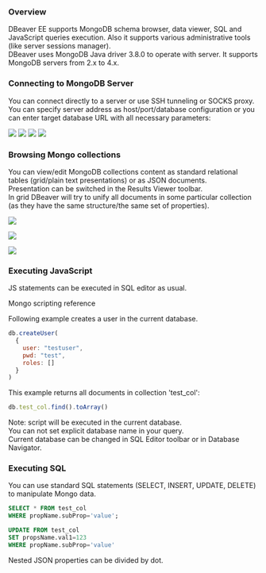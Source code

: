 ### Overview
DBeaver EE supports MongoDB schema browser, data viewer, SQL and JavaScript queries execution. 
Also it supports various administrative tools (like server sessions manager).  
DBeaver uses MongoDB Java driver 3.8.0 to operate with server. It supports MongoDB servers from 2.x to 4.x.  

### Connecting to MongoDB Server
You can connect directly to a server or use SSH tunneling or SOCKS proxy.  
You can specify server address as host/port/database configuration or you can enter target database URL with all necessary parameters:

![](images/database/mongodb/mongodb-connection-init.png)
![](images/database/mongodb/mongodb-connection-url.png)
![](images/database/mongodb/mongodb-connection-props.png)
![](images/database/mongodb/mongodb-connection-ssh.png)

### Browsing Mongo collections

You can view/edit MongoDB collections content as standard relational tables (grid/plain text presentations) or as JSON documents.  
Presentation can be switched in the Results Viewer toolbar.  
In grid DBeaver will try to unify all documents in some particular collection (as they have the same structure/the same set of properties).  

![](images/database/mongodb/mongodb-data-json.png)

![](images/database/mongodb/mongodb-data-grid.png)

![](images/database/mongodb/mongodb-data-edit.png)

### Executing JavaScript
JS statements can be executed in SQL editor as usual.

Mongo scripting reference

Following example creates a user in the current database.
```js
db.createUser(
  {
    user: "testuser",
    pwd: "test",
    roles: []
  }
)
```

This example returns all documents in collection 'test_col':
```js
db.test_col.find().toArray()
```

Note: script will be executed in the current database.  
You can not set explicit database name in your query.  
Current database can be changed in SQL Editor toolbar or in Database Navigator.  

### Executing SQL
You can use standard SQL statements (SELECT, INSERT, UPDATE, DELETE) to manipulate Mongo data.

```sql
SELECT * FROM test_col 
WHERE propName.subProp='value';

UPDATE FROM test_col 
SET propsName.val1=123
WHERE propName.subProp='value'
```

Nested JSON properties can be divided by dot.

